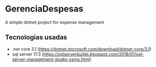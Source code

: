 # GerenciaDespesas
A simple dotnet project for expense management
## Tecnologias usadas
  - .net core 3.1 (https://dotnet.microsoft.com/download/dotnet-core/3.1)
  - sql server 17.3 (https://sqlserverbuilds.blogspot.com/2018/01/sql-server-management-studio-ssms.html)
